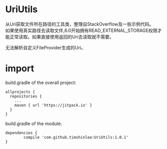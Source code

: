 # UriUtils
从Uri获取文件所在路径的工具类，整理自StackOverflow及一些示例代码。<br/>
如果使用真实路径去读取文件,6.0开始拥有READ_EXTERNAL_STORAGE权限才能正常读取。如果直接使用返回的Uri去读取就不需要。

无法解析自定义FileProvider生成的Uri。
# import
build.gradle of the overall project:
```
allprojects {
  repositories {
    ...
    maven { url 'https://jitpack.io' }
  }
}
```
build.gradle of the module:
```
dependencies {
        compile 'com.github.timshinlee:UriUtils:1.0.1'
}
```
